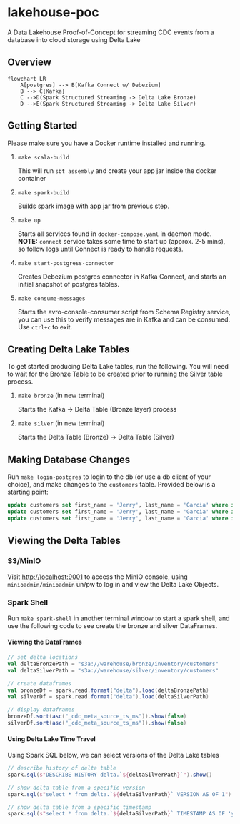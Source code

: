 # lakehouse-poc

A Data Lakehouse Proof-of-Concept for streaming CDC events from a database into cloud storage using Delta Lake

## Overview

```mermaid
flowchart LR
    A[postgres] --> B[Kafka Connect w/ Debezium]
    B --> C{Kafka}
    C -->D(Spark Structured Streaming -> Delta Lake Bronze)
    D -->E(Spark Structured Streaming -> Delta Lake Silver)
```

## Getting Started

Please make sure you have a Docker runtime installed and running.

1. `make scala-build`

    This will run `sbt assembly` and create your app jar inside the docker container

2. `make spark-build`

    Builds spark image with app jar from previous step.

3. `make up`

    Starts all services found in `docker-compose.yaml` in daemon mode. **NOTE:** `connect` service takes some time to start up (approx. 2-5 mins), so follow logs until Connect is ready to handle requests.

4. `make start-postgress-connector`

    Creates Debezium postgres connector in Kafka Connect, and starts an initial snapshot of postgres tables.

5. `make consume-messages`

    Starts the avro-console-consumer script from Schema Registry service, you can use this to verify messages are in Kafka and can be consumed. Use `ctrl+c` to exit.

## Creating Delta Lake Tables

To get started producing Delta Lake tables, run the following. You will need to wait for the Bronze Table to be created prior to running the Silver table process.

1. `make bronze` (in new terminal)

    Starts the Kafka -> Delta Table (Bronze layer) process

2. `make silver` (in new terminal)

    Starts the Delta Table (Bronze) -> Delta Table (Silver)

## Making Database Changes

Run `make login-postgres` to login to the db (or use a db client of your choice), and make changes to the `customers` table. Provided below is a starting point:

```sql
update customers set first_name = 'Jerry', last_name = 'Garcia' where id = 1002;
update customers set first_name = 'Jerry', last_name = 'Garcia' where id = 1003;
update customers set first_name = 'Jerry', last_name = 'Garcia' where id = 1004;
```

## Viewing the Delta Tables

### S3/MinIO

Visit <http://localhost:9001> to access the MinIO console, using `minioadmin/minioadmin` un/pw to log in and view the Delta Lake Objects.

### Spark Shell

Run `make spark-shell` in another terminal window to start a spark shell, and use the following code to see create the bronze and silver DataFrames.

#### Viewing the DataFrames

```scala
// set delta locations
val deltaBronzePath = "s3a://warehouse/bronze/inventory/customers"
val deltaSilverPath = "s3a://warehouse/silver/inventory/customers"

// create dataframes
val bronzeDf = spark.read.format("delta").load(deltaBronzePath)
val silverDf = spark.read.format("delta").load(deltaSilverPath)

// display dataframes
bronzeDf.sort(asc("_cdc_meta_source_ts_ms")).show(false)
silverDf.sort(asc("_cdc_meta_source_ts_ms")).show(false)
```

#### Using Delta Lake Time Travel

Using Spark SQL below, we can select versions of the Delta Lake tables

```scala
// describe history of delta table
spark.sql(s"DESCRIBE HISTORY delta.`${deltaSilverPath}`").show()

// show delta table from a specific version
spark.sql(s"select * from delta.`${deltaSilverPath}` VERSION AS OF 1").show(false)

// show delta table from a specific timestamp
spark.sql(s"select * from delta.`${deltaSilverPath}` TIMESTAMP AS OF 'yyyy-MM-dd HH:mm'").show(false)
```
